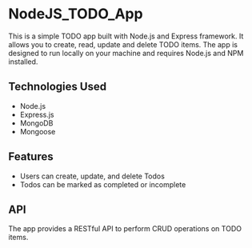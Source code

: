 # NodeJS_TODO_App

This is a simple TODO app built with Node.js and Express framework. It allows you to create, read, update and delete TODO items. The app is designed to run locally on your machine and requires Node.js and NPM installed.

## Technologies Used
* Node.js
* Express.js
* MongoDB
* Mongoose

## Features
* Users can create, update, and delete Todos
* Todos can be marked as completed or incomplete

## API
The app provides a RESTful API to perform CRUD operations on TODO items.
<!-- The API endpoints are:
* GET /todos - Returns a list of all TODO items.
* GET /todos/:id - Returns a single TODO item with the specified ID.
* POST /todos - Adds a new TODO item.
* PUT /todos/:id - Updates an existing TODO item with the specified ID.
* DELETE /todos/:id - Deletes an existing TODO item with the specified ID.
The app uses MongoDB to store the TODO items. The database connection details can be configured in the .env file. >
